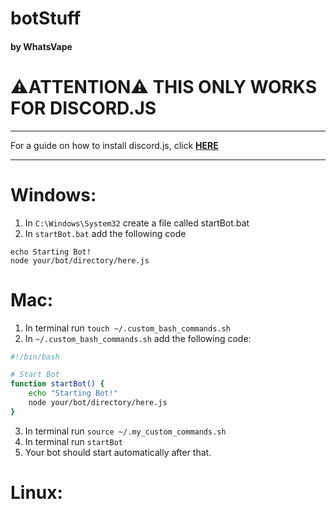 # botStuff
#### by WhatsVape
# ⚠️ATTENTION⚠️ THIS ONLY WORKS FOR DISCORD.JS
----
For a guide on how to install discord.js, click **[HERE](https://discordjs.guide/preparations/)**

----
# Windows:
1. In `C:\Windows\System32` create a file called startBot.bat
2. In `startBot.bat` add the following code
```batch
echo Starting Bot!
node your/bot/directory/here.js
```
# Mac:
1. In terminal run `touch ~/.custom_bash_commands.sh`
2. In `~/.custom_bash_commands.sh` add the following code:
```bash
#!/bin/bash

# Start Bot
function startBot() {
	echo "Starting Bot!"
	node your/bot/directory/here.js
}
```
3. In terminal run `source ~/.my_custom_commands.sh`
4. In terminal run `startBot`
5. Your bot should start automatically after that.
# Linux:
```

```
